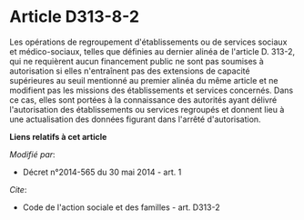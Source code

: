 # Article D313-8-2

Les opérations de regroupement d'établissements ou de services sociaux et médico-sociaux, telles que définies au dernier
alinéa de l'article D. 313-2, qui ne requièrent aucun financement public ne sont pas soumises à autorisation si elles
n'entraînent pas des extensions de capacité supérieures au seuil mentionné au premier alinéa du même article et ne modifient
pas les missions des établissements et services concernés. Dans ce cas, elles sont portées à la connaissance des autorités
ayant délivré l'autorisation des établissements ou services regroupés et donnent lieu à une actualisation des données
figurant dans l'arrêté d'autorisation.

**Liens relatifs à cet article**

_Modifié par_:

  - Décret n°2014-565 du 30 mai 2014 - art. 1

_Cite_:

  - Code de l'action sociale et des familles - art. D313-2
